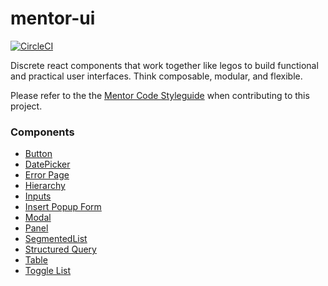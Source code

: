 # mentor-ui

[![CircleCI](https://circleci.com/gh/MentorAPM/mentor-ui/tree/master.svg?style=svg&circle-token=fa9f1b0a7757b735640b2ea1bd58e27a3fd8de08)](https://circleci.com/gh/MentorAPM/mentor-ui/tree/master)

Discrete react components that work together like legos to build functional and practical user interfaces. Think composable, modular, and flexible.

Please refer to the the [Mentor Code Styleguide](https://github.com/MentorAPM/mentor-code-styleguide/blob/master/README.md) when contributing to this project.

### Components

- [Button](./src/components/Button)
- [DatePicker](./src/components/DatePicker)
- [Error Page](./src/components/ErrorPage)
- [Hierarchy](./src/components/Hierarchy)
- [Inputs](./src/components/mentor-inputs)
- [Insert Popup Form](./src/components/InsertPopupForm)
- [Modal](./src/components/Modal)
- [Panel](./src/components/Panel)
- [SegmentedList](./src/components/SegmentedList)
- [Structured Query](./src/components/structured-query)
- [Table](./src/components/kyle-tables)
- [Toggle List](./src/components/ToggleList)
